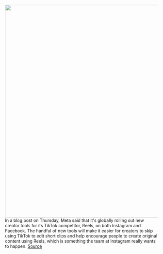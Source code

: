 <img src='https://cdn.vox-cdn.com/thumbor/ucCJl5fOPkhFLlo6bGtdflT8Z2w=/22x39:1898x1249/1200x800/filters:focal(788x529:1094x835)/cdn.vox-cdn.com/uploads/chorus_image/image/70941131/284059382_702752637507227_1394429011112854303_n.0.png' width='700px' /><br/>
In a blog post on Thursday, Meta said that it's globally rolling out new creator tools for its TikTok competitor, Reels, on both Instagram and Facebook. The handful of new tools will make it easier for creators to skip using TikTok to edit short clips and help encourage people to create original content using Reels, which is something the team at Instagram really wants to happen.
<a href='https://www.theverge.com/2022/6/3/23153037/instagram-reels-facebook-meta-creators-video-editing'> Source <a/>